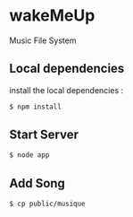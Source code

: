 # wakeMeUp
Music File System

## Local dependencies

install the local dependencies :

```sh
$ npm install
```

## Start Server

```sh
$ node app
```

## Add Song

```sh
$ cp public/musique
```
